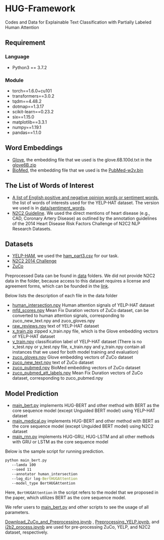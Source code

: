 # HUG-Framework
Codes and Data for Explainable Text Classification with Partially Labeled Human Attention

## Requirement
### Language
* Python3 == 3.7.2
### Module
* torch==1.6.0+cu101
* transformers==3.0.2
* tqdm==4.48.2
* dotmap==1.3.17
* scikit-learn==0.23.2
* six==1.15.0
* matplotlib==3.3.1
* numpy==1.19.1
* pandas==1.1.0

## Word Embeddings
* [Glove](https://nlp.stanford.edu/projects/glove/), the embedding file that we used is the glove.6B.100d.txt in the [glove6B.zip](http://downloads.cs.stanford.edu/nlp/data/glove.6B.zip)
* [BioMed](http://bio.nlplab.org/), the embedding file that we used is the [PubMed-w2v.bin](http://evexdb.org/pmresources/vec-space-models/PubMed-w2v.bin)

## The List of Words of Interest
* [ A list of English positive and negative opinion words or sentiment words](https://www.cs.uic.edu/~liub/FBS/sentiment-analysis.html#lexicon), the list of words of interests used for the YELP-HAT dataset. The version we used is in [data/sentiment_words](./data/sentiment_words).
* [N2C2 Guideline](https://portal.dbmi.hms.harvard.edu/projects/n2c2-nlp/). We used the direct mentions of heart disease (e.g., CAD, Coronary Artery Disease) as outlined by the annotation guidelines of the 2014 Heart Disease Risk Factors Challenge of N2C2 NLP Research Datasets.

## Datasets
* [YELP-HAM](https://github.com/cansusen/Human-Attention-for-Text-Classification), we used the [ham_part3.csv](https://github.com/cansusen/Human-Attention-for-Text-Classification/blob/master/raw_data/ham_part3.csv) for our task.
* [N2C2 2014 Challenge](https://portal.dbmi.hms.harvard.edu/projects/n2c2-nlp/)
* [ZuCo](https://osf.io/q3zws/)

Preprocessed Data can be found in [data](./data) folders. We did not provide N2C2 data in the folder, because access to this dataset requires a license and agreement forms, which can be founded in the [link](https://portal.dbmi.hms.harvard.edu/projects/n2c2-nlp/).

Below lists the description of each file in the data folder
* [human_intersection.npy](./data/human_intersection.npy) Human attention signals of YELP-HAT dataset
* [mfd_scores.npy](./data/mfd_scores.npy) Mean Fix Duration vectors of ZuCo dataset, can be converted to human attention signals, corresponding to zuco_new_text.npy and zuco_gloves.npy
* [raw_reviews.npy](./data/raw_reviews.npy) text of YELP-HAT dataset
* [x_train.zip](./data/x_train.zip) zipped x_train.npy file, which is the Glove embedding vectors of YELP-HAT dataset
* [y_train.npy](./data/y_train.npy) classification label of YELP-HAT dataset (There is no x_test.npy or y_test.npy file, x_train.npy and y_train.npy contain all instances that we used for both model training and evaluation)
* [zuco_gloves.npy](./data/zuco_gloves.npy) Glove embedding vectors of ZuCo dataset
* [zuco_new_text.npy](./data/zuco_new_text.npy) text of ZuCo dataset
* [zuco_pubmed.npy](./data/zuco_pubmed.npy) BioMed embedding vectors of ZuCo dataset
* [zuco_pubmed_att_labels.npy](./data/zuco_pubmed_att_labels.npy) Mean Fix Duration vectors of ZuCo dataset, corresponding to zuco_pubmed.npy



## Model Prediction
* [main_bert.py](./main_bert.py) implements HUG-BERT and other method with BERT as the core sequence model (except Unguided BERT model) using YELP-HAT dataset
* [main_medical.py](./main_medical.py) implements HUG-BERT and other method with BERT as the core sequence model (except Unguided BERT model) using N2C2 dataset
* [main_rnn.py](./main_rnn.py) implements HUG-GRU, HUG-LSTM and all other methods with GRU or LSTM as the core sequence model

Below is the sample script for running prediction.
```cmd
python main_bert.py
   --lamda 100
   --seed 11
   --annotator human_intersection
   --log_dir log-BertHUGAttention
   --model_type BertHUGAttention
```
Here, ```BertHUGAttention``` in the script refers to the model that we proposed in the paper, which utilizes BERT as the core sequence model.

We refer users to [main_bert.py](./main_bert.py) and other scripts to see the usage of all parameters.

[Download_ZuCo_and_Preprocessing.ipynb](./Download_ZuCo_and_Preprocessing.ipynb) , [Preprocessing_YELP.ipynb](./Preprocessing_YELP.ipynb), and [i2b2_process.ipynb](./i2b2_process.ipynb) are used for pre-processing ZuCo, YELP, and N2C2 dataset, respectively. 
